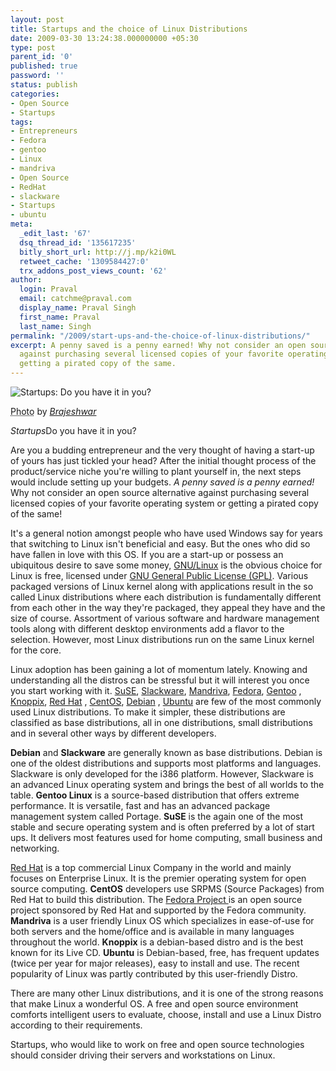 ```yaml
---
layout: post
title: Startups and the choice of Linux Distributions
date: 2009-03-30 13:24:38.000000000 +05:30
type: post
parent_id: '0'
published: true
password: ''
status: publish
categories:
- Open Source
- Startups
tags:
- Entrepreneurs
- Fedora
- gentoo
- Linux
- mandriva
- Open Source
- RedHat
- slackware
- Startups
- ubuntu
meta:
  _edit_last: '67'
  dsq_thread_id: '135617235'
  bitly_short_url: http://j.mp/k2i0WL
  retweet_cache: '1309584427:0'
  trx_addons_post_views_count: '62'
author:
  login: Praval
  email: catchme@praval.com
  display_name: Praval Singh
  first_name: Praval
  last_name: Singh
permalink: "/2009/start-ups-and-the-choice-of-linux-distributions/"
excerpt: A penny saved is a penny earned! Why not consider an open source alternative
  against purchasing several licensed copies of your favorite operating system or
  getting a pirated copy of the same.
---
```

<div class="figure"><img src="/static/2009/03/foss-startups.jpg" alt="Startups: Do you have it in you?" />
<p class="credit"><abbr class="type" title="Photograph">Photo</abbr> by <cite><a href="http://www.flickr.com/photos/brajeshwar/206550191/" title="Brajeshwar">Brajeshwar</a></cite></p>
<p class="caption"><em class="title">Startups</em>Do you have it in you?</p>
</div>

<p>Are you a budding entrepreneur and the very thought of having a start-up of yours has just tickled your head? After the initial thought process of the product/service niche you're willing to plant yourself in, the next steps would include setting up your budgets. <em>A penny saved is a penny earned!</em> Why not consider an open source alternative against purchasing several licensed copies of your favorite operating system or getting a pirated copy of the same!</p>
<p>It's a general notion amongst people who have used Windows say for years that switching to Linux isn't beneficial and easy. But the ones who did so have fallen in love with this OS. If you are a start-up or possess an ubiquitous desire to save some money, <a href="http://en.wikipedia.org/wiki/Linux">GNU/Linux</a> is the obvious choice for Linux is free, licensed under <a href="http://www.gnu.org/copyleft/gpl.html">GNU General Public License (GPL)</a>. Various packaged versions of Linux kernel along with applications result in the so called Linux distributions where each distribution is fundamentally different from each other in the way they're packaged, they appeal they have and the size of course. Assortment of various software and hardware management tools along with different desktop environments add a flavor to the selection. However, most Linux distributions run on the same Linux kernel for the core.</p>
<p>Linux adoption has been gaining a lot of momentum lately. Knowing and understanding all the distros can be stressful but it will interest you once you start working with it. <a href="http://www.novell.com/">SuSE</a>, <a href="http://www.slackware.com">Slackware</a>, <a href="http://Mandriva.com">Mandriva</a>, <a href="http://www.fedoraproject.org/">Fedora</a>, <a href="http://Gentoo.org">Gentoo</a> , <a href="http://www.Knoppix.net">Knoppix</a>, <a href="http://www.redhat.com/">Red Hat</a> , <a href="http://CentOS.org">CentOS</a>, <a href="http://Debian.org">Debian</a> , <a href="http://Ubuntu.com">Ubuntu</a> are few of the most commonly used Linux distributions. To make it simpler, these distributions are classified as base distributions, all in one distributions, small distributions and in several other ways by different developers.</p>
<p><strong>Debian</strong> and <strong>Slackware</strong> are generally known as base distributions. Debian is one of the oldest distributions and supports most platforms and languages. Slackware is only developed for the i386 platform. However, Slackware is an advanced Linux operating system and brings the best of all worlds to the table. <strong>Gentoo Linux</strong>  is a source-based distribution that offers extreme performance. It is versatile, fast and has an advanced package management system called Portage. <strong>SuSE</strong> is the again one of the most stable and secure operating system and is often preferred by a lot of start ups. It delivers most features used for home computing, small business and networking. </p>
<p><a href="http://www.redhat.com/">Red Hat</a> is a top commercial Linux Company in the world and mainly focuses on Enterprise Linux. It is the premier operating system for open source computing. <strong>CentOS</strong> developers use SRPMS (Source Packages) from Red Hat to build this distribution. The <a href="http://fedoraproject.org/">Fedora Project </a>is an open source project sponsored by Red Hat and supported by the Fedora community. <strong>Mandriva</strong> is a user friendly Linux OS which specializes in ease-of-use for both servers and the home/office and is available in many languages throughout the world. <strong>Knoppix</strong>  is a debian-based distro and is the best known for its Live CD. <strong>Ubuntu</strong> is Debian-based, free, has frequent updates (twice per year for major releases), easy to install and use. The recent popularity of Linux was partly contributed by this user-friendly Distro. </p>
<p>There are many other Linux distributions, and it is one of the strong reasons that make Linux a wonderful OS. A free and open source environment comforts intelligent users to evaluate, choose, install and use a Linux Distro according to their requirements. </p>
<p>Startups, who would like to work on free and open source technologies should consider driving their servers and workstations on Linux.</p>
